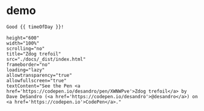 <!-- panels:start -->
<!-- div:title-panel -->
# demo

```markdown
Good {{ timeOfDay }}!
```
```iframe
height="600"
width="100%"
scrolling="no"
title="Zdog trefoil"
src="./docs/_dist/index.html"
frameborder="no"
loading="lazy"
allowtransparency="true"
allowfullscreen="true"
textContent="See the Pen <a href='https://codepen.io/desandro/pen/XWNWPve'>Zdog trefoil</a> by Dave DeSandro (<a href='https://codepen.io/desandro'>@desandro</a>) on <a href='https://codepen.io'>CodePen</a>."
```

<!-- panels:end -->



